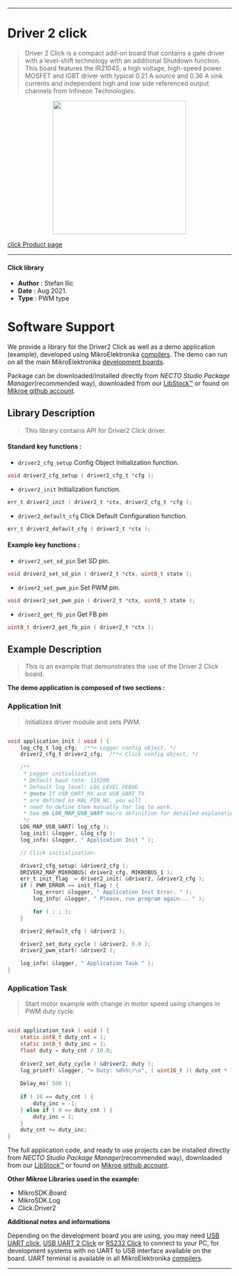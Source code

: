 
---
# Driver 2 click

> Driver 2 Click is a compact add-on board that contains a gate driver with a level-shift technology with an additional Shutdown function. This board features the IR2104S, a high voltage, high-speed power MOSFET and IGBT driver with typical 0.21 A source and 0.36 A sink currents and independent high and low side referenced output channels from Infineon Technologies.

<p align="center">
  <img src="https://download.mikroe.com/images/click_for_ide/driver2_click.png" height=300px>
</p>

[click Product page](https://www.mikroe.com/driver-2-click)

---


#### Click library

- **Author**        : Stefan Ilic
- **Date**          : Aug 2021.
- **Type**          : PWM type


# Software Support

We provide a library for the Driver2 Click
as well as a demo application (example), developed using MikroElektronika
[compilers](https://www.mikroe.com/necto-studio).
The demo can run on all the main MikroElektronika [development boards](https://www.mikroe.com/development-boards).

Package can be downloaded/installed directly from *NECTO Studio Package Manager*(recommended way), downloaded from our [LibStock&trade;](https://libstock.mikroe.com) or found on [Mikroe github account](https://github.com/MikroElektronika/mikrosdk_click_v2/tree/master/clicks).

## Library Description

> This library contains API for Driver2 Click driver.

#### Standard key functions :

- `driver2_cfg_setup` Config Object Initialization function.
```c
void driver2_cfg_setup ( driver2_cfg_t *cfg );
```

- `driver2_init` Initialization function.
```c
err_t driver2_init ( driver2_t *ctx, driver2_cfg_t *cfg );
```

- `driver2_default_cfg` Click Default Configuration function.
```c
err_t driver2_default_cfg ( driver2_t *ctx );
```

#### Example key functions :

- `driver2_set_sd_pin` Set SD pin.
```c
void driver2_set_sd_pin ( driver2_t *ctx, uint8_t state );
```

- `driver2_set_pwm_pin` Set PWM pin.
```c
void driver2_set_pwm_pin ( driver2_t *ctx, uint8_t state );
```

- `driver2_get_fb_pin` Get FB pin
```c
uint8_t driver2_get_fb_pin ( driver2_t *ctx );
```

## Example Description

> This is an example that demonstrates the use of the Driver 2 Click board.

**The demo application is composed of two sections :**

### Application Init

> Initializes driver module and sets PWM.

```c

void application_init ( void ) {
    log_cfg_t log_cfg;  /**< Logger config object. */
    driver2_cfg_t driver2_cfg;  /**< Click config object. */

    /** 
     * Logger initialization.
     * Default baud rate: 115200
     * Default log level: LOG_LEVEL_DEBUG
     * @note If USB_UART_RX and USB_UART_TX 
     * are defined as HAL_PIN_NC, you will 
     * need to define them manually for log to work. 
     * See @b LOG_MAP_USB_UART macro definition for detailed explanation.
     */
    LOG_MAP_USB_UART( log_cfg );
    log_init( &logger, &log_cfg );
    log_info( &logger, " Application Init " );

    // Click initialization.

    driver2_cfg_setup( &driver2_cfg );
    DRIVER2_MAP_MIKROBUS( driver2_cfg, MIKROBUS_1 );
    err_t init_flag  = driver2_init( &driver2, &driver2_cfg );
    if ( PWM_ERROR == init_flag ) {
        log_error( &logger, " Application Init Error. " );
        log_info( &logger, " Please, run program again... " );

        for ( ; ; );
    }

    driver2_default_cfg ( &driver2 );

    driver2_set_duty_cycle ( &driver2, 0.0 );
    driver2_pwm_start( &driver2 );

    log_info( &logger, " Application Task " );
}

```

### Application Task

> Start motor example with change in motor speed using changes in PWM duty cycle.

```c

void application_task ( void ) {
    static int8_t duty_cnt = 1;
    static int8_t duty_inc = 1;
    float duty = duty_cnt / 10.0;
    
    driver2_set_duty_cycle ( &driver2, duty );
    log_printf( &logger, "> Duty: %d%%\r\n", ( uint16_t )( duty_cnt * 10 ) );
    
    Delay_ms( 500 );
    
    if ( 10 == duty_cnt ) {
        duty_inc = -1;
    } else if ( 0 == duty_cnt ) {
        duty_inc = 1;
    }
    duty_cnt += duty_inc;
}

```


The full application code, and ready to use projects can be installed directly from *NECTO Studio Package Manager*(recommended way), downloaded from our [LibStock&trade;](https://libstock.mikroe.com) or found on [Mikroe github account](https://github.com/MikroElektronika/mikrosdk_click_v2/tree/master/clicks).

**Other Mikroe Libraries used in the example:**

- MikroSDK.Board
- MikroSDK.Log
- Click.Driver2

**Additional notes and informations**

Depending on the development board you are using, you may need
[USB UART click](https://www.mikroe.com/usb-uart-click),
[USB UART 2 Click](https://www.mikroe.com/usb-uart-2-click) or
[RS232 Click](https://www.mikroe.com/rs232-click) to connect to your PC, for
development systems with no UART to USB interface available on the board. UART
terminal is available in all MikroElektronika
[compilers](https://shop.mikroe.com/compilers).

---
